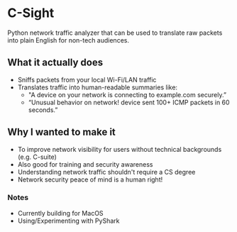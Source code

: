 # C-Sight
Python network traffic analyzer that can be used to translate raw packets into plain English for non-tech audiences.

## What it actually does

- Sniffs packets from your local Wi-Fi/LAN traffic
- Translates traffic into human-readable summaries like:
  - "A device on your network is connecting to example.com securely.”
  - “Unusual behavior on network! device sent 100+ ICMP packets in 60 seconds.”

## Why I wanted to make it

 - To improve network visibility for users without technical backgrounds (e.g. C-suite)
 - Also good for training and security awareness
 - Understanding network traffic shouldn't require a CS degree
 - Network security peace of mind is a human right!

### Notes

 - Currently building for MacOS
 - Using/Experimenting with PyShark